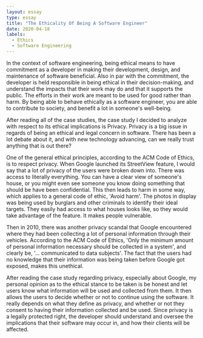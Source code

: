 ```yaml
---
layout: essay
type: essay
title: "The Ethicality Of Being A Software Engineer"
date: 2020-04-18
labels:
  - Ethics
  - Software Engineering
---
```

In the context of software engineering, being ethical means to have commitment as a developer in making their development, design, and maintenance of software beneficial. Also in par with the commitment, the developer is held responsible in being ethical in their decision-making, and understand the impacts that their work may do and that it supports the public. The efforts in their work are meant to be used for good rather than harm. By being able to behave ethically as a software engineer, you are able to contribute to society, and benefit a lot in someone's well-being. 

After reading all of the case studies, the case study I decided to analyze with respect to its ethical implications is Privacy. Privacy is a big issue in regards of being an ethical and legal concern in software. There has been a lot debate about it, and with new technology advancing, can we really trust anything that is out there? 

One of the general ethical principles, according to the ACM Code of Ethics, is to respect privacy. When Google launched its StreetView feature, I would say that a lot of privacy of the users were broken down into. There was access to literally everything. You can have a clear view of someone's house, or you might even see someone you know doing something that should be have been confidential. This then leads to harm in some way, which applies to a general code of ethic, 'Avoid harm'. The photos in display was being used by burglars and other criminals to identify their ideal targets. They easily had access to what houses looks like, so they would take advantage of the feature. It makes people vulnerable.

Then in 2010, there was another privacy scandal that Google encountered where they had been collecting a lot of personal information through their vehicles. According to the ACM Code of Ethics, 'Only the minimum amount of personal information necessary should be collected in a system', and clearly be, '... communicated to data subjects'. The fact that the users had no knowledge that their information was being taken before Google got exposed, makes this unethical. 

After reading the case study regarding privacy, especially about Google, my personal opinion as to the ethical stance to be taken is be honest and let users know what information will be used and collected from them. It then allows the users to decide whether or not to continue using the software. It really depends on what they define as privacy, and whether or not they consent to having their information collected and be used. Since privacy is a legally protected right, the developer should understand and oversee the implications that their software may occur in, and how their clients will be affected.

